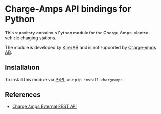 # Charge-Amps API bindings for Python

This repository contains a Python module for the Charge-Amps' electric vehicle charging stations.

The module is developed by [Kirei AB](https://www.kirei.se) and is not supported by [Charge-Amps AB](https://charge-amps.com).

## Installation

To install this module via [PyPI](https://pypi.org/project/chargeamps/), use `pip install chargeamps`.


## References

- [Charge Amps External REST API](https://ca-externalapi.azurewebsites.net/swagger/)
